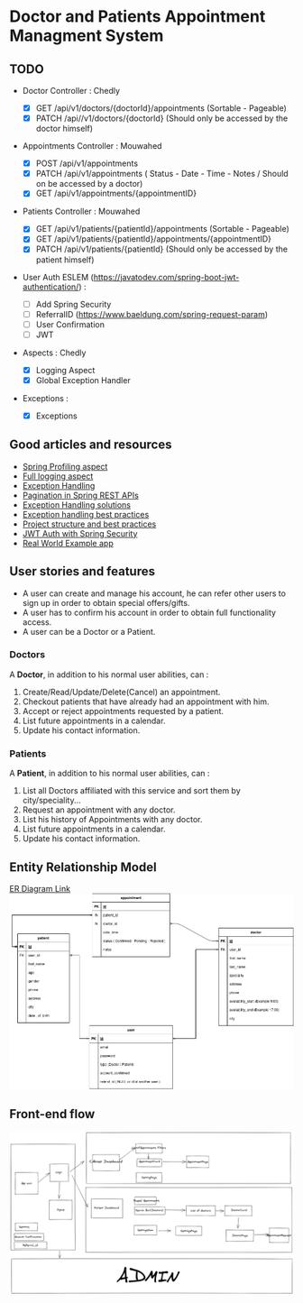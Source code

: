 # Doctor and Patients Appointment Managment System

## TODO

- Doctor Controller : Chedly

  - [x] GET /api/v1/doctors/{doctorId}/appointments (Sortable - Pageable)
  - [x] PATCH /api//v1/doctors/{doctorId} (Should only be accessed by the doctor himself)

- Appointments Controller : Mouwahed

  - [x] POST /api/v1/appointments
  - [x] PATCH /api/v1/appointments ( Status - Date - Time - Notes / Should on be accessed by a doctor)
  - [x] GET /api/v1/appointments/{appointmentID}

- Patients Controller : Mouwahed

  - [x] GET /api/v1/patients/{patientId}/appointments (Sortable - Pageable)
  - [x] GET /api/v1/patients/{patientId}/appointments/{appointmentID}
  - [x] PATCH /api/v1/patients/{patientId} (Should only be accessed by the patient himself)

- User Auth ESLEM (https://javatodev.com/spring-boot-jwt-authentication/) :

  - [ ] Add Spring Security
  - [ ] ReferralID (https://www.baeldung.com/spring-request-param)
  - [ ] User Confirmation
  - [ ] JWT

- Aspects : Chedly
  - [x] Logging Aspect
  - [x] Global Exception Handler
- Exceptions :
  - [x] Exceptions

## Good articles and resources

- [Spring Profiling aspect](https://howtodoinjava.com/spring-boot2/logging/performance-logging-aspectj-aop/)
- [Full logging aspect](https://makeinjava.com/logging-aspect-restful-web-service-spring-aop-request-response/)
- [Exception Handling](https://blog.devgenius.io/rest-api-exception-handling-in-spring-boot-d6b3272e7e21)
- [Pagination in Spring REST APIs](https://www.javadevjournal.com/spring/rest-pagination-in-spring/)
- [Exception Handling solutions](https://springframework.guru/exception-handling-in-spring-boot-rest-api/)
- [Exception handling best practices](https://howtodoinjava.com/best-practices/java-exception-handling-best-practices/)
- [Project structure and best practices](https://medium.com/the-resonant-web/spring-boot-2-0-project-structure-and-best-practices-part-2-7137bdcba7d3)
- [JWT Auth with Spring Security](https://javatodev.com/spring-boot-jwt-authentication/)
- [Real World Example app](https://github.com/gothinkster/spring-boot-realworld-example-app)

## User stories and features

- A user can create and manage his account, he can refer other users to sign up in order to obtain special offers/gifts.
- A user has to confirm his account in order to obtain full functionality access.
- A user can be a Doctor or a Patient.

### Doctors

A **Doctor**, in addition to his normal user abilities, can :

1. Create/Read/Update/Delete(Cancel) an appointment.
2. Checkout patients that have already had an appointment with him.
3. Accept or reject appointments requested by a patient.
4. List future appointments in a calendar.
5. Update his contact information.

### Patients

A **Patient**, in addition to his normal user abilities, can :

1. List all Doctors affiliated with this service and sort them by city/speciality...
2. Request an appointment with any doctor.
3. List his history of Appointments with any doctor.
4. List future appointments in a calendar.
5. Update his contact information.

## Entity Relationship Model

[ER Diagram Link](https://drive.google.com/file/d/1DUD2y6Z2Ej43MxXln2_BN-1rasQEu8Ne/view?ts=602ae58a)
![ERD](docs/ER.png)

## Front-end flow

![frontend](docs/frontend.png)
